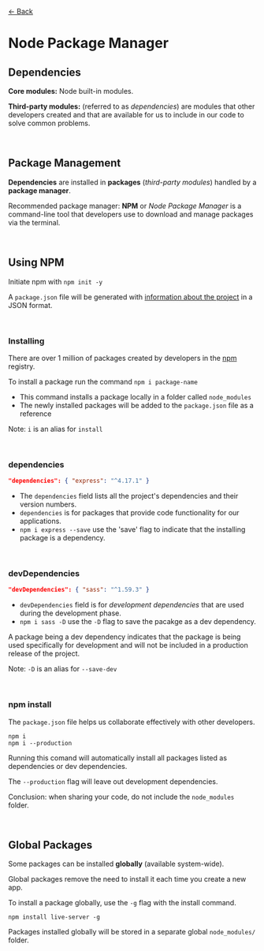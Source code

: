 [&larr; Back](./README.md)

# Node Package Manager

## Dependencies

**Core modules:** Node built-in modules.

**Third-party modules:** (referred to as _dependencies_) are modules that other developers created and that are available for us to include in our code to solve common problems.

<br>

## Package Management

**Dependencies** are installed in **packages** (_third-party modules_) handled by a **package manager**.

Recommended package manager: **NPM** or _Node Package Manager_ is a command-line tool that developers use to download and manage packages via the terminal.

<br>

## Using NPM

Initiate npm with `npm init -y`

A `package.json` file will be generated with [information about the project](https://docs.npmjs.com/cli/v7/configuring-npm/package-json) in a JSON format.

<br>

### Installing

There are over 1 million of packages created by developers in the [npm](https://www.npmjs.com/) registry.

To install a package run the command `npm i package-name`

- This command installs a package locally in a folder called `node_modules`
- The newly installed packages will be added to the `package.json` file as a reference

Note: `i` is an alias for `install`

<br>

### dependencies

```json
"dependencies": { "express": "^4.17.1" }
```

- The `dependencies` field lists all the project's dependencies and their version numbers.
- `dependencies` is for packages that provide code functionality for our applications.
- `npm i express --save` use the 'save' flag to indicate that the installing package is a dependency.

<br>

### devDependencies

```json
"devDependencies": { "sass": "^1.59.3" }
```

- `devDependencies` field is for _development dependencies_ that are used during the development phase.
- `npm i sass -D` use the `-D` flag to save the pacakge as a dev dependency.

A package being a dev dependency indicates that the package is being used specifically for development and will not be included in a production release of the project.

Note: `-D` is an alias for `--save-dev`

<br>

### npm install

The `package.json` file helps us collaborate effectively with other developers.

```
npm i
npm i --production
```

Running this comand will automatically install all packages listed as dependencies or dev dependencies.

The `--production` flag will leave out development dependencies.

Conclusion: when sharing your code, do not include the `node_modules` folder.

<br>

## Global Packages

Some packages can be installed **globally** (available system-wide).

Global packages remove the need to install it each time you create a new app.

To install a package globally, use the `-g` flag with the install command.

```
npm install live-server -g
```

Packages installed globally will be stored in a separate global `node_modules/` folder.

<br>
